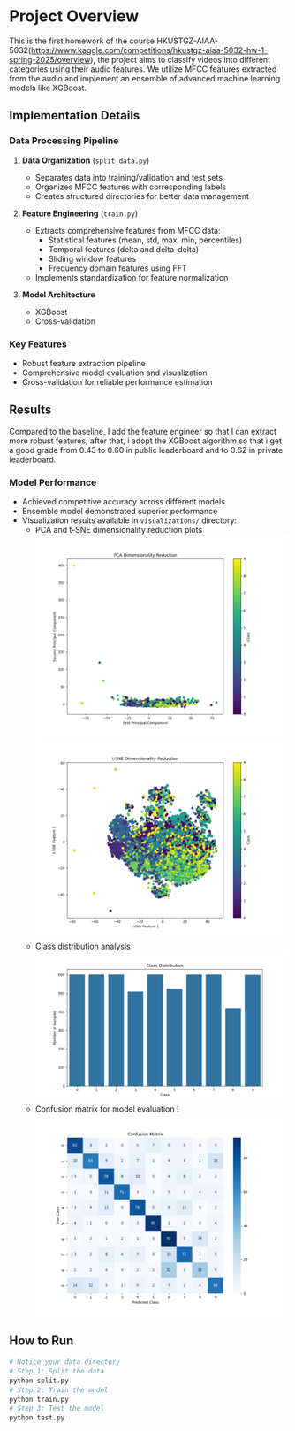 

# Project Overview
This is the first homework of the course HKUSTGZ-AIAA-5032(https://www.kaggle.com/competitions/hkustgz-aiaa-5032-hw-1-spring-2025/overview), the project aims to classify videos into different categories using their audio features. We utilize MFCC features extracted from the audio and implement an ensemble of advanced machine learning models like XGBoost.
## Implementation Details

### Data Processing Pipeline

1. **Data Organization** (`split_data.py`)
   - Separates data into training/validation and test sets
   - Organizes MFCC features with corresponding labels
   - Creates structured directories for better data management

2. **Feature Engineering** (`train.py`)
   - Extracts comprehensive features from MFCC data:
     - Statistical features (mean, std, max, min, percentiles)
     - Temporal features (delta and delta-delta)
     - Sliding window features
     - Frequency domain features using FFT
   - Implements standardization for feature normalization

3. **Model Architecture**
    - XGBoost
    - Cross-validation

### Key Features

- Robust feature extraction pipeline
- Comprehensive model evaluation and visualization
- Cross-validation for reliable performance estimation

## Results
Compared to the baseline, I add the feature engineer so that I can extract more robust features, after that, i adopt the XGBoost algorithm so that i get a good grade from 0.43 to 0.60 in public leaderboard and to 0.62 in private leaderboard.


### Model Performance

- Achieved competitive accuracy across different models
- Ensemble model demonstrated superior performance
- Visualization results available in `visualizations/` directory:
  - PCA and t-SNE dimensionality reduction plots ![PCA](./visualizations/pca_visualization.png) ![t-SNE](./visualizations/tsne_visualization.png)
  - Class distribution analysis ![Class Distribution](./visualizations/class_distribution.png)
  - Confusion matrix for model evaluation ! ![Confusion Matrix](./visualizations/confusion_matrix.png)


## How to Run
```python
# Notice your data directory
# Step 1: Split the data
python split.py
# Step 2: Train the model
python train.py
# Step 3: Test the model
python test.py
```



